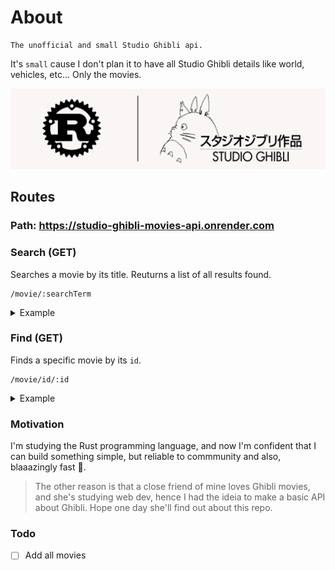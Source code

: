 # About
```
The unofficial and small Studio Ghibli api.
```

It's `small` cause I don't plan it to have all Studio Ghibli details like world, vehicles, etc... Only the movies.

![Banner Repository](https://github.com/gotneb/ghibli-movies-api/blob/master/repo_banner.png)

## Routes

### Path: https://studio-ghibli-movies-api.onrender.com

### Search (GET)
Searches a movie by its title. Reuturns a list of all results found.
```
/movie/:searchTerm
```
<details>

<summary>Example</summary>

```
https://studio-ghibli-movies-api.onrender.com/movie/whisper
```

```json
[
   {
      "id":"75d02d59b6679afa885edced77f2b6131dc8039c6dd3927bf6537226094808e4",
      "title":"Whisper of Hearts",
      "original_title":"耳をすませば",
      "poster":"https://www.ghibli.jp/images/mimi.jpg",
      "description":"Shizuku lives a simple life, dominated by her love for stories and writing. One day she notices that all the library books she has have been previously checked out by the same person: 'Seiji Amasawa'. Curious as to who he is, Shizuku meets a boy her age whom she finds infuriating, but discovers to her shock that he is her 'Prince of Books'. As she grows closer to him, she realises that he merely read all those books to bring himself closer to her. The boy Seiji aspires to be a violin maker in Italy, and it is his dreams that make Shizuku realise that she has no clear path for her life. Knowing that her strength lies in writing, she tests her talents by writing a story about Baron, a cat statuette belonging to Seiji's grandfather.",
      "background_poster":"https://c4.wallpaperflare.com/wallpaper/406/950/396/movie-whisper-of-the-heart-wallpaper-thumb.jpg",
      "director":"Hayao Miyazaki",
      "release_year":1995,
      "duration":111,
      "score":8.2,
      "genres":[
         "Romance",
         "Drama",
         "Adventure"
      ],
      "gallery":[
         "https://encrypted-tbn0.gstatic.com/images?q=tbn:ANd9GcRYtEH1UfmEUVaYbEh8ygopWfF-HSrBCHsjjz6qnmOEQl9D8nxeWyptFdrP8Nb2LcS3kmg&usqp=CAU",
         "https://encrypted-tbn0.gstatic.com/images?q=tbn:ANd9GcRP-g9aTDoFW3YmMe_MCRjhYnFt44y_djlXNpuP3P0hu4wd1cIT0qs1EX0QlwNYf2rVdbM&usqp=CAU",
         "https://occ-0-2794-2219.1.nflxso.net/dnm/api/v6/E8vDc_W8CLv7-yMQu8KMEC7Rrr8/AAAABZNhSHL7fd8rzGlIeydmhtXDxKyXx9J-Bi_m1jKQc2pjhYjfoPc4-sbh0-MtxtVhemjhOmFasw8QILbKiowBVoyJgJ7EyOpxwiEk.jpg?r=cb9",
         "https://thequotorium.files.wordpress.com/2020/08/screenshot-2020-08-05-12.31.55-e1596645153507.png?w=613&h=329",
         "https://catsonfilm.files.wordpress.com/2013/01/whispers02.jpg",
         "https://thequotorium.files.wordpress.com/2020/07/screenshot-2020-07-14-18.41.45-e1594766592196.png?w=1200",
         "https://3.bp.blogspot.com/-AuR3SR2rCP8/TewzPlFeIuI/AAAAAAAAALc/zJ8TrXZw92E/s1600/landscape.png",
         "https://encrypted-tbn0.gstatic.com/images?q=tbn:ANd9GcRttraf2meMnY0w96yutrxVpgBVXykUz4zPe4ONMAVUVhuTX5vDKi1ZOk3GO-GxKUzQJ2w&usqp=CAU",
         "https://sendauponatime.files.wordpress.com/2013/11/whisper-of-the-heart-book-cards1.jpg"
      ]
   }
]
```

</details>

### Find (GET)
Finds a specific movie by its `id`.
```
/movie/id/:id
```
<details>

<summary>Example</summary>

```
https://studio-ghibli-movies-api.onrender.com/movie/id/75d02d59b6679afa885edced77f2b6131dc8039c6dd3927bf6537226094808e4
```

```json
{
   "id":"30c8c329684a379af55e1fa0f2fc27e58169b4c94f897509e8b6970ba9034689",
   "title":"Howl's Moving Castle",
   "original_title":"ハウルの動く城",
   "poster":"https://www.ghibli.jp/images/howl.jpg",
   "description":"When Sophie, a shy young woman, is cursed with an old body by a spiteful witch, her only chance of breaking the spell lies with a self-indulgent yet insecure young wizard and his companions in his legged, walking home.",
   "background_poster":"https://studioghiblimovies.com/wp-content/uploads/2018/12/wp1906368.jpg",
   "director":"Hayao Miyazaki",
   "release_year":2004,
   "duration":119,
   "score":8.7,
   "genres":[
      "Romance",
      "Drama",
      "Fantasy"
   ],
   "gallery":[
      "https://jw-webmagazine.com/wp-content/uploads/2021/09/howl003.jpeg",
      "https://i0.wp.com/flickside.com/wp-content/uploads/2021/09/sophie-2.jpg?resize=1170%2C614",
      "https://thespool.net/wp-content/uploads/2019/04/howl-2.jpg",
      "https://c4.wallpaperflare.com/wallpaper/313/323/578/studio-ghibli-howl-s-moving-castle-anime-howl-wallpaper-preview.jpghttps://c4.wallpaperflare.com/wallpaper/704/384/835/studio-ghibli-howl-s-moving-castle-anime-wallpaper-preview.jpg",
      "https://c4.wallpaperflare.com/wallpaper/199/545/228/studio-ghibli-howl-s-moving-castle-closed-eyes-anime-wallpaper-preview.jpg",
      "https://c4.wallpaperflare.com/wallpaper/480/196/990/anime-studio-ghibli-hauru-no-ugoku-shiro-howl-s-moving-castle-wallpaper-preview.jpg",
      "https://c4.wallpaperflare.com/wallpaper/420/84/955/studio-ghibli-anime-hauru-no-ugoku-shiro-howl-s-moving-castle-wallpaper-preview.jpg",
      "https://c4.wallpaperflare.com/wallpaper/74/836/846/movie-howl-s-moving-castle-cottage-field-wallpaper-preview.jpg"
   ]
}
```

</details>

### Motivation
I'm studying the Rust programming language, and now I'm confident that I can build something simple, but reliable to commmunity and also, blaaazingly fast 🚀.

> The other reason is that a close friend of mine loves Ghibli movies, and she's studying web dev, hence I had the ideia to make a basic API about Ghibli. Hope one day she'll find out about this repo.

### Todo
- [ ] Add all movies

